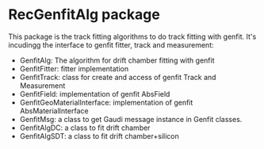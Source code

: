# RecGenfitAlg package

This package is the track fitting algorithms to do track fitting with genfit.
It's incudingg the interface to genfit fitter, track and measurement:
* GenfitAlg: The algorithm for drift chamber fitting with genfit
* GenfitFitter: fitter implementation
* GenfitTrack: class for create and access of genfit Track and Measurement
* GenfitField: implementation of genfit AbsField
* GenfitGeoMaterialInterface: implementation of genfit AbsMaterialInterface
* GenfitMsg: a class to get Gaudi message instance in Genfit classes.
* GenfitAlgDC: a class to fit drift chamber
* GenfitAlgSDT: a class to fit drift chamber+silicon

